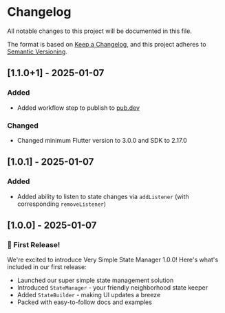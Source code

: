 # Changelog

All notable changes to this project will be documented in this file.

The format is based on [Keep a Changelog](https://keepachangelog.com/en/1.1.0/),
and this project adheres to [Semantic Versioning](https://semver.org/spec/v2.0.0.html).

## [1.1.0+1] - 2025-01-07

### Added

- Added workflow step to publish to [pub.dev](https://pub.dev)

### Changed

- Changed minimum Flutter version to 3.0.0 and SDK to 2.17.0

## [1.0.1] - 2025-01-07

### Added

- Added ability to listen to state changes via `addListener` (with corresponding `removeListener`)

## [1.0.0] - 2025-01-07

### 🎉 First Release!

We're excited to introduce Very Simple State Manager 1.0.0! Here's what's included in our first release:

- Launched our super simple state management solution
- Introduced `StateManager` - your friendly neighborhood state keeper
- Added `StateBuilder` - making UI updates a breeze
- Packed with easy-to-follow docs and examples
